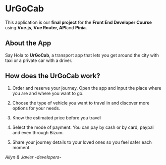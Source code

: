 # UrGoCab

This application is our <b>final project</b> for the <b>Front End Developer Course</b> using <b>Vue.js, Vue Router, API</b>and <b>Pinia</b>.

## About the App

Say Hola to <b>UrGoCab</b>, a transport app that lets you get around the city with taxi or a private car with a driver.

## How does the UrGoCab work?

1. Order and reserve your journey. Open the app and input the place where you are and where you want to go.

2. Choose the type of vehicle you want to travel in and discover more options for your needs.

3. Know the estimated price before you travel

4. Select the mode of payment. You can pay by cash or by card, paypal and even through Bizum.

5. Share your journey details to your loved ones so you feel safer each moment.

<i>Ailyn & Javier</i>
<i>-developers-<i>
